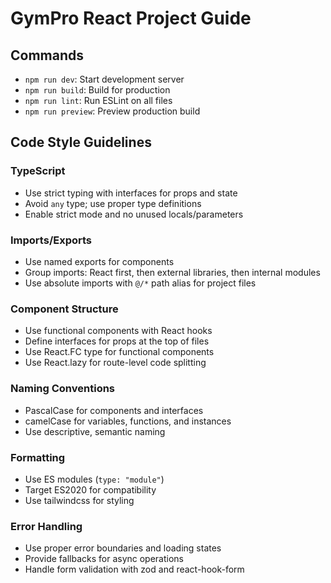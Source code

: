 # GymPro React Project Guide

## Commands
- `npm run dev`: Start development server
- `npm run build`: Build for production
- `npm run lint`: Run ESLint on all files
- `npm run preview`: Preview production build

## Code Style Guidelines

### TypeScript
- Use strict typing with interfaces for props and state
- Avoid `any` type; use proper type definitions
- Enable strict mode and no unused locals/parameters

### Imports/Exports
- Use named exports for components
- Group imports: React first, then external libraries, then internal modules
- Use absolute imports with `@/*` path alias for project files

### Component Structure
- Use functional components with React hooks
- Define interfaces for props at the top of files
- Use React.FC type for functional components
- Use React.lazy for route-level code splitting

### Naming Conventions
- PascalCase for components and interfaces
- camelCase for variables, functions, and instances
- Use descriptive, semantic naming

### Formatting
- Use ES modules (`type: "module"`)
- Target ES2020 for compatibility
- Use tailwindcss for styling

### Error Handling
- Use proper error boundaries and loading states
- Provide fallbacks for async operations
- Handle form validation with zod and react-hook-form